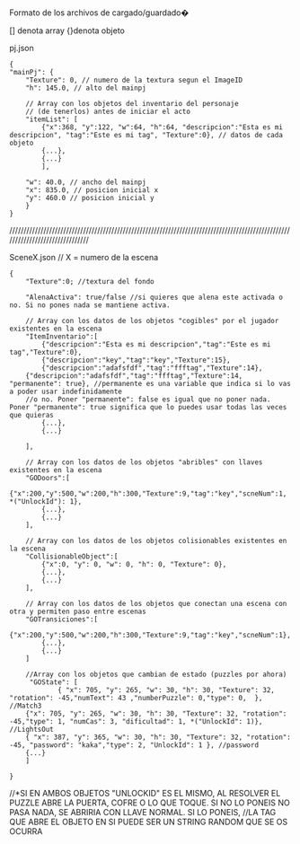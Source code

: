 ﻿Formato de los archivos de cargado/guardado�

[] denota array
{}denota objeto

pj.json

	{
	"mainPj": {
    	"Texture": 0, // numero de la textura segun el ImageID
    	"h": 145.0, // alto del mainpj

    	// Array con los objetos del inventario del personaje 
    	// (de tenerlos) antes de iniciar el acto
    	"itemList": [
    		{"x":368, "y":122, "w":64, "h":64, "descripcion":"Esta es mi descripcion", "tag":"Este es mi tag", "Texture":0}, // datos de cada objeto
    		{...},
    		{...}
    		],

    	"w": 40.0, // ancho del mainpj
    	"x": 835.0, // posicion inicial x
    	"y": 460.0 // posicion inicial y
		}
	}

///////////////////////////////////////////////////////////////////////////////////////////////////////////////////////////////

SceneX.json // X = numero de la escena

	{
		"Texture":0; //textura del fondo
        
        "AlenaActiva": true/false //si quieres que alena este activada o no. Si no pones nada se mantiene activa.

		// Array con los datos de los objetos "cogibles" por el jugador existentes en la escena
    	"ItemInventario":[
        	{"descripcion":"Esta es mi descripcion","tag":"Este es mi tag","Texture":0},
        	{"descripcion":"key","tag":"key","Texture":15},
        	{"descripcion":"adafsfdf","tag":"ffftag","Texture":14},
		{"descripcion":"adafsfdf","tag":"ffftag","Texture":14, "permanente": true}, //permanente es una variable que indica si lo vas a poder usar indefinidamente
		//o no. Poner "permanente": false es igual que no poner nada. Poner "permanente": true significa que lo puedes usar todas las veces que quieras
            {...},
            {...}

    	],

    	// Array con los datos de los objetos "abribles" con llaves existentes en la escena
    	"GODoors":[
			{"x":200,"y":500,"w":200,"h":300,"Texture":9,"tag":"key","scneNum":1, *("UnlockId"): 1},
            {...},
            {...}
    	],

    	// Array con los datos de los objetos colisionables existentes en la escena
    	"CollisionableObject":[
    		{"x":0, "y": 0, "w": 0, "h": 0, "Texture": 0},
            {...},
            {...}
    	],

    	// Array con los datos de los objetos que conectan una escena con otra y permiten paso entre escenas
    	"GOTransiciones":[
			{"x":200,"y":500,"w":200,"h":300,"Texture":9,"tag":"key","scneNum":1},
            {...},
            {...}
    	]
		
		//Array con los objetos que cambian de estado (puzzles por ahora)
		 "GOState": [
                { "x": 705, "y": 265, "w": 30, "h": 30, "Texture": 32, "rotation": -45,"numText": 43 ,"numberPuzzle": 0,"type": 0,  }, //Match3
		{"x": 705, "y": 265, "w": 30, "h": 30, "Texture": 32, "rotation": -45,"type": 1, "numCas": 3, "dificultad": 1, *("UnlockId": 1)}, //LightsOut
        { "x": 387, "y": 365, "w": 30, "h": 30, "Texture": 32, "rotation": -45, "password": "kaka","type": 2, "UnlockId": 1 }, //password
		{...}
		]
		
	}

//*SI EN AMBOS OBJETOS "UNLOCKID" ES EL MISMO, AL RESOLVER EL PUZZLE ABRE LA PUERTA, COFRE O LO QUE TOQUE. SI NO LO PONEIS NO PASA NADA, SE ABRIRIA CON LLAVE NORMAL. SI LO PONEIS,
//LA TAG QUE ABRE EL OBJETO EN SI PUEDE SER UN STRING RANDOM QUE SE OS OCURRA